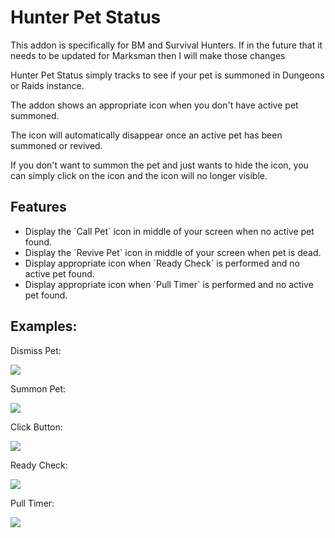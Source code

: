 # Hunter Pet Status
 This addon is specifically for BM and Survival Hunters. If in the future that it needs to be updated for Marksman then I will make those changes
 
<p>Hunter Pet Status simply tracks to see if your pet is summoned in Dungeons or Raids instance.</p>
<p>The addon shows an appropriate icon when you don't have active pet summoned.</p>
<p>The icon will automatically disappear once an active pet has been summoned or revived.</p>
<p>If you don't want to summon the pet and just wants to hide the icon, you can simply click on the icon and the icon will no longer visible.</p>

## Features
<ul>
 <li>Display the `Call Pet` icon in middle of your screen when no active pet found.</li>
 <li>Display the `Revive Pet` icon in middle of your screen when pet is dead.</li>
 <li>Display appropriate icon when `Ready Check` is performed and no active pet found.</li>
 <li>Display appropriate icon when `Pull Timer` is performed and no active pet found.</li>
</ul>

## Examples:

Dismiss Pet:

![](https://github.com/binlong/Hunter-Pet-Status/blob/main/gifs/dismiss_pet.gif)

Summon Pet:

![](https://github.com/binlong/Hunter-Pet-Status/blob/main/gifs/summon_pet.gif)

Click Button:

![](https://github.com/binlong/Hunter-Pet-Status/blob/main/gifs/click_button.gif)

Ready Check:

![](https://github.com/binlong/Hunter-Pet-Status/blob/main/gifs/ready_check.gif)

Pull Timer:

![](https://github.com/binlong/Hunter-Pet-Status/blob/main/gifs/pull_timer.gif)
